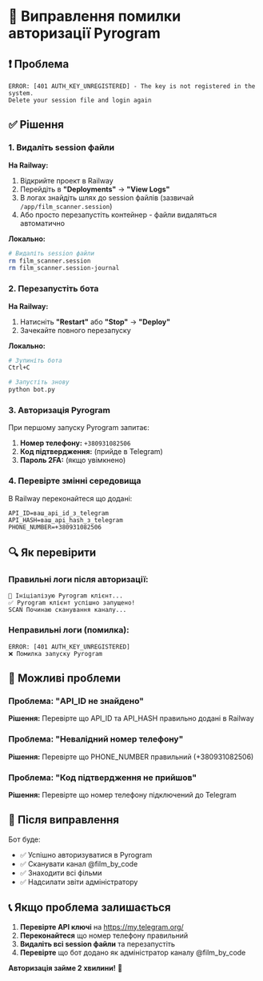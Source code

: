 # 🔐 Виправлення помилки авторизації Pyrogram

## ❗ Проблема
```
ERROR: [401 AUTH_KEY_UNREGISTERED] - The key is not registered in the system. 
Delete your session file and login again
```

## ✅ Рішення

### 1. **Видаліть session файли**

**На Railway:**
1. Відкрийте проект в Railway
2. Перейдіть в **"Deployments"** → **"View Logs"**
3. В логах знайдіть шлях до session файлів (зазвичай `/app/film_scanner.session`)
4. Або просто перезапустіть контейнер - файли видаляться автоматично

**Локально:**
```bash
# Видаліть session файли
rm film_scanner.session
rm film_scanner.session-journal
```

### 2. **Перезапустіть бота**

**На Railway:**
1. Натисніть **"Restart"** або **"Stop"** → **"Deploy"**
2. Зачекайте повного перезапуску

**Локально:**
```bash
# Зупиніть бота
Ctrl+C

# Запустіть знову
python bot.py
```

### 3. **Авторизація Pyrogram**

При першому запуску Pyrogram запитає:

1. **Номер телефону:** `+380931082506`
2. **Код підтвердження:** (прийде в Telegram)
3. **Пароль 2FA:** (якщо увімкнено)

### 4. **Перевірте змінні середовища**

В Railway переконайтеся що додані:
```
API_ID=ваш_api_id_з_telegram
API_HASH=ваш_api_hash_з_telegram
PHONE_NUMBER=+380931082506
```

## 🔍 Як перевірити

### **Правильні логи після авторизації:**
```
🔧 Ініціалізую Pyrogram клієнт...
✅ Pyrogram клієнт успішно запущено!
SCAN Починаю сканування каналу...
```

### **Неправильні логи (помилка):**
```
ERROR: [401 AUTH_KEY_UNREGISTERED]
❌ Помилка запуску Pyrogram
```

## 🚨 Можливі проблеми

### **Проблема:** "API_ID не знайдено"
**Рішення:** Перевірте що API_ID та API_HASH правильно додані в Railway

### **Проблема:** "Невалідний номер телефону"
**Рішення:** Перевірте що PHONE_NUMBER правильний (+380931082506)

### **Проблема:** "Код підтвердження не прийшов"
**Рішення:** Перевірте що номер телефону підключений до Telegram

## 🎯 Після виправлення

Бот буде:
- ✅ Успішно авторизуватися в Pyrogram
- ✅ Сканувати канал @film_by_code
- ✅ Знаходити всі фільми
- ✅ Надсилати звіти адміністратору

## 📞 Якщо проблема залишається

1. **Перевірте API ключі** на https://my.telegram.org/
2. **Переконайтеся** що номер телефону правильний
3. **Видаліть всі session файли** та перезапустіть
4. **Перевірте** що бот додано як адміністратор каналу @film_by_code

**Авторизація займе 2 хвилини!** 🔐
